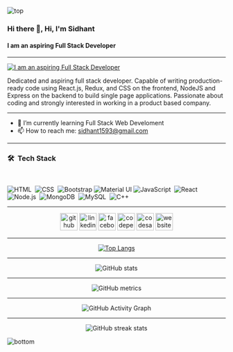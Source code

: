 ![top](https://i.imgur.com/qEiUyzW.png)

### Hi there 👋, Hi, I'm Sidhant

#### I am an aspiring Full Stack Developer

<hr>

[![I am an aspiring Full Stack Developer](https://scontent.fccu2-2.fna.fbcdn.net/v/t1.6435-9/186522491_1016054259252336_8869795361268344414_n.jpg?_nc_cat=110&ccb=1-3&_nc_sid=730e14&_nc_ohc=pmEN2JV3I1UAX_Uxm8Y&_nc_ht=scontent.fccu2-2.fna&oh=5acf4266c7fd6b281a78b51494066795&oe=60CE0AD0)](https://sidhant2709.github.io/)

Dedicated and aspiring full stack developer. Capable of writing production-ready code using React.js, Redux, and CSS on the frontend, NodeJS and Express on the backend to build single page applications. Passionate about coding and strongly interested in working in a product based company.
<hr>

- 🌱 I’m currently learning Full Stack Web Develoment
- 📫 How to reach me: sidhant1593@gmail.com

<hr>

### 🛠 &nbsp;Tech Stack

<br>

![HTML](https://img.shields.io/badge/html5%20-%23E34F26.svg?&style=for-the-badge&logo=html5&logoColor=white)&nbsp;
![CSS](https://img.shields.io/badge/css3%20-%231572B6.svg?&style=for-the-badge&logo=css3&logoColor=white)&nbsp;
![Bootstrap](https://img.shields.io/badge/bootstrap%20-%23563D7C.svg?&style=for-the-badge&logo=bootstrap&logoColor=white)
![Material UI](https://img.shields.io/badge/material%20ui%20-%230081CB.svg?&style=for-the-badge&logo=material-ui&logoColor=white)
![JavaScript](https://img.shields.io/badge/javascript%20-%23323330.svg?&style=for-the-badge&logo=javascript&logoColor=%23F7DF1E)&nbsp;
![React](https://img.shields.io/badge/react%20-%2320232a.svg?&style=for-the-badge&logo=react&logoColor=%2361DAFB)&nbsp;
![Node.js](https://img.shields.io/badge/node.js%20-%2343853D.svg?&style=for-the-badge&logo=node.js&logoColor=white)&nbsp;
![MongoDB](https://img.shields.io/badge/MongoDB-%234ea94b.svg?&style=for-the-badge&logo=mongodb&logoColor=white)&nbsp;
![MySQL](https://img.shields.io/badge/mysql-%2300f.svg?&style=for-the-badge&logo=mysql&logoColor=white)&nbsp;
![C++](https://img.shields.io/badge/c++%20-%2300599C.svg?&style=for-the-badge&logo=c%2B%2B&ogoColor=white)&nbsp;
<br />
<hr>

<div align="center" >

[<img src='https://cdn.jsdelivr.net/npm/simple-icons@3.0.1/icons/github.svg' alt='github' height='40'>](https://github.com/sidhant2709) [<img src='https://cdn.jsdelivr.net/npm/simple-icons@3.0.1/icons/linkedin.svg' alt='linkedin' height='40'>](https://www.linkedin.com/in/https://www.linkedin.com/in/sidhant-kumar-sahoo-08a8291b8//) [<img src='https://cdn.jsdelivr.net/npm/simple-icons@3.0.1/icons/facebook.svg' alt='facebook' height='40'>](https://www.facebook.com/https://www.facebook.com/sidhant.sahoo.270992/) [<img src='https://cdn.jsdelivr.net/npm/simple-icons@3.0.1/icons/codepen.svg' alt='codepen' height='40'>](https://codepen.io/https://codepen.io/sid2709) [<img src='https://cdn.jsdelivr.net/npm/simple-icons@3.0.1/icons/codesandbox.svg' alt='codesandbox' height='40'>](https://codesandbox.io/u/https://codesandbox.io/dashboard/home?workspace=f346fb88-dac7-4059-9cac-132f8c10abe6) [<img src='https://cdn.jsdelivr.net/npm/simple-icons@3.0.1/icons/icloud.svg' alt='website' height='40'>](https://sidhant2709.github.io/)

</div>

<hr>

<div align="center">

[![Top Langs](https://github-readme-stats.vercel.app/api/top-langs/?username=sidhant2709)](https://github.com/anuraghazra/github-readme-stats)

<hr>

![GitHub stats](https://github-readme-stats.vercel.app/api?username=sidhant2709&show_icons=true&count_private=true)

<hr>

![GitHub metrics](https://metrics.lecoq.io/sidhant2709)

<hr>

![GitHub Activity Graph](https://activity-graph.herokuapp.com/graph?username=sidhant2709)


<hr>

![GitHub streak stats](https://github-readme-streak-stats.herokuapp.com/?user=sidhant2709)


</div>

![bottom](https://i.imgur.com/7eZjPnF.png)


